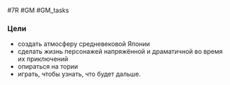 #7R #GM #GM_tasks

### Цели
- создать атмосферу средневековой Японии
- сделать жизнь персонажей напряжённой и драматичной во время их приключений
- опираться на тории
- играть, чтобы узнать, что будет дальше.